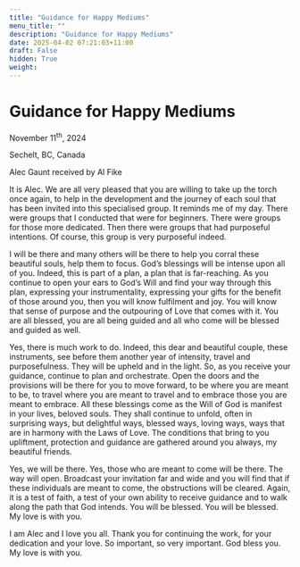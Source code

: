 ```yaml
---
title: "Guidance for Happy Mediums"
menu_title: ""
description: "Guidance for Happy Mediums"
date: 2025-04-02 07:21:03+11:00
draft: False
hidden: True
weight:
---
```

# Guidance for Happy Mediums

November 11<sup>th</sup>, 2024

Sechelt, BC, Canada

Alec Gaunt received by Al Fike

It is Alec. We are all very pleased that you are willing to take up the torch once again, to help in the development and the journey of each soul that has been invited into this specialised group. It reminds me of my day. There were groups that I conducted that were for beginners. There were groups for those more dedicated. Then there were groups that had purposeful intentions. Of course, this group is very purposeful indeed.

I will be there and many others will be there to help you corral these beautiful souls, help them to focus. God’s blessings will be intense upon all of you. Indeed, this is part of a plan, a plan that is far-reaching. As you continue to open your ears to God’s Will and find your way through this plan, expressing your instrumentality, expressing your gifts for the benefit of those around you, then you will know fulfilment and joy. You will know that sense of purpose and the outpouring of Love that comes with it. You are all blessed, you are all being guided and all who come will be blessed and guided as well.

Yes, there is much work to do. Indeed, this dear and beautiful couple, these instruments, see before them another year of intensity, travel and purposefulness. They will be upheld and in the light. So, as you receive your guidance, continue to plan and orchestrate. Open the doors and the provisions will be there for you to move forward, to be where you are meant to be, to travel where you are meant to travel and to embrace those you are meant to embrace. All these blessings come as the Will of God is manifest in your lives, beloved souls. They shall continue to unfold, often in surprising ways, but delightful ways, blessed ways, loving ways, ways that are in harmony with the Laws of Love. The conditions that bring to you upliftment, protection and guidance are gathered around you always, my beautiful friends.

Yes, we will be there. Yes, those who are meant to come will be there. The way will open. Broadcast your invitation far and wide and you will find that if these individuals are meant to come, the obstructions will be cleared. Again, it is a test of faith, a test of your own ability to receive guidance and to walk along the path that God intends. You will be blessed. You will be blessed. My love is with you.

I am Alec and I love you all. Thank you for continuing the work, for your dedication and your love. So important, so very important. God bless you. My love is with you.
